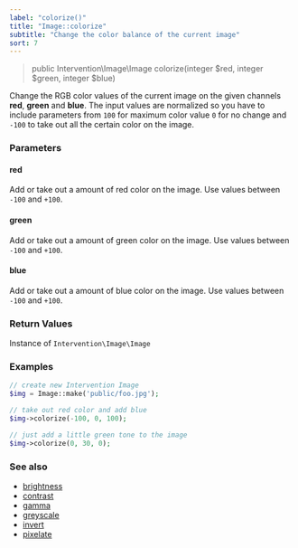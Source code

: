 ```yaml
---
label: "colorize()"
title: "Image::colorize"
subtitle: "Change the color balance of the current image"
sort: 7
---
```


> public Intervention\Image\Image colorize(integer $red, integer $green, integer $blue)

Change the RGB color values of the current image on the given channels **red**, **green** and **blue**. The input values are normalized so you have to include parameters from ```100``` for maximum color value ```0``` for no change and ```-100``` to take out all the certain color on the image.

### Parameters

#### red
Add or take out a amount of red color on the image. Use values between `-100` and `+100`.

#### green
Add or take out a amount of green color on the image. Use values between `-100` and `+100`.

#### blue
Add or take out a amount of blue color on the image. Use values between `-100` and `+100`.


### Return Values
Instance of `Intervention\Image\Image`

### Examples

```php
// create new Intervention Image
$img = Image::make('public/foo.jpg');

// take out red color and add blue
$img->colorize(-100, 0, 100);

// just add a little green tone to the image
$img->colorize(0, 30, 0);
```

### See also

- [brightness](/v2/api/brightness)
- [contrast](/v2/api/contrast)
- [gamma](/v2/api/gamma)
- [greyscale](/v2/api/greyscale)
- [invert](/v2/api/invert)
- [pixelate](/v2/api/pixelate)
